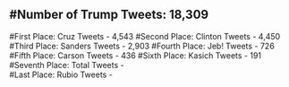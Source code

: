 #Number of Trump Tweets: 18,309
---
#First Place: Cruz Tweets - 4,543
#Second Place: Clinton Tweets - 4,450
#Third Place: Sanders Tweets - 2,903
#Fourth Place: Jeb! Tweets - 726
#Fifth Place: Carson Tweets - 436
#Sixth Place: Kasich Tweets - 191
#Seventh Place: Total Tweets -  
#Last Place: Rubio Tweets - 
